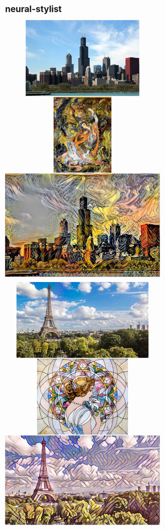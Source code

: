 # neural-stylist


<p align = 'center'>
<img src = 'app/stylist/images/content/chicago.jpg' height = '246px'>
<img src = 'app/stylist/images/style/7-faces.jpg' height = '246px'>
<a href = 'app/stylist/images/output/chicago.jpg'><img src = 'app/stylist/output/chicago.jpg' width = '560px'></a>
</p>
<p align = 'center'>
<img src = 'app/stylist/images/content/paris.jpg' height = '246px'>
<img src = 'app/stylist/images/style/mosaic.jpg' height = '246px'>
<a href = 'app/stylist/images/output/paris.jpg'><img src = 'app/stylist/output/paris.jpg' width = '560px'></a>
</p>
